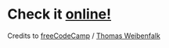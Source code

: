 # Check it [online!](https://nikoada.github.io/react-typescript-shoping-cart/)
Credits to [freeCodeCamp](https://www.youtube.com/watch?v=F2JCjVSZlG0) / [Thomas Weibenfalk](https://www.youtube.com/user/Weibenfalk)

